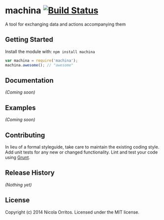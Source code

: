 # machina [![Build Status](https://secure.travis-ci.org/NicolaOrritos/machina.png?branch=master)](http://travis-ci.org/NicolaOrritos/machina)

A tool for exchanging data and actions accompanying them

## Getting Started
Install the module with: `npm install machina`

```javascript
var machina = require('machina');
machina.awesome(); // "awesome"
```

## Documentation
_(Coming soon)_

## Examples
_(Coming soon)_

## Contributing
In lieu of a formal styleguide, take care to maintain the existing coding style. Add unit tests for any new or changed functionality. Lint and test your code using [Grunt](http://gruntjs.com/).

## Release History
_(Nothing yet)_

## License
Copyright (c) 2014 Nicola Orritos. Licensed under the MIT license.
